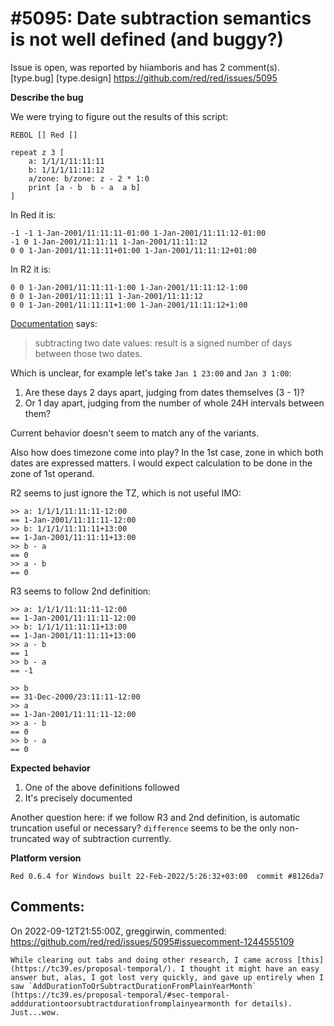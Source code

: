 
#5095: Date subtraction semantics is not well defined (and buggy?)
================================================================================
Issue is open, was reported by hiiamboris and has 2 comment(s).
[type.bug] [type.design]
<https://github.com/red/red/issues/5095>

**Describe the bug**

We were trying to figure out the results of this script:
```
REBOL [] Red []

repeat z 3 [
	a: 1/1/1/11:11:11
	b: 1/1/1/11:11:12
	a/zone: b/zone: z - 2 * 1:0
	print [a - b  b - a  a b]
]
```
In Red it is:
```
-1 -1 1-Jan-2001/11:11:11-01:00 1-Jan-2001/11:11:12-01:00
-1 0 1-Jan-2001/11:11:11 1-Jan-2001/11:11:12
0 0 1-Jan-2001/11:11:11+01:00 1-Jan-2001/11:11:12+01:00
```
In R2 it is:
```
0 0 1-Jan-2001/11:11:11-1:00 1-Jan-2001/11:11:12-1:00
0 0 1-Jan-2001/11:11:11 1-Jan-2001/11:11:12
0 0 1-Jan-2001/11:11:11+1:00 1-Jan-2001/11:11:12+1:00
```

[Documentation](https://w.red-lang.org/en/datatypes/date) says:
> subtracting two date values: result is a signed number of days between those two dates.

Which is unclear, for example let's take `Jan 1 23:00` and `Jan 3 1:00`:
1. Are these days 2 days apart, judging from dates themselves (3 - 1)?
2. Or 1 day apart, judging from the number of whole 24H intervals between them?

Current behavior doesn't seem to match any of the variants.

Also how does timezone come into play? In the 1st case, zone in which both dates are expressed matters. I would expect calculation to be done in the zone of 1st operand. 

R2 seems to just ignore the TZ, which is not useful IMO:
```
>> a: 1/1/1/11:11:11-12:00
== 1-Jan-2001/11:11:11-12:00
>> b: 1/1/1/11:11:11+13:00
== 1-Jan-2001/11:11:11+13:00
>> b - a
== 0
>> a - b
== 0
```
R3 seems to follow 2nd definition:
```
>> a: 1/1/1/11:11:11-12:00
== 1-Jan-2001/11:11:11-12:00
>> b: 1/1/1/11:11:11+13:00
== 1-Jan-2001/11:11:11+13:00
>> a - b
== 1
>> b - a
== -1
```
```
>> b
== 31-Dec-2000/23:11:11-12:00
>> a
== 1-Jan-2001/11:11:11-12:00
>> a - b
== 0
>> b - a
== 0
```

**Expected behavior**

1. One of the above definitions followed
2. It's precisely documented

Another question here: if we follow R3 and 2nd definition, is automatic truncation useful or necessary? `difference` seems to be the only non-truncated way of subtraction currently.

**Platform version**
```
Red 0.6.4 for Windows built 22-Feb-2022/5:26:32+03:00  commit #8126da7
```



Comments:
--------------------------------------------------------------------------------

On 2022-09-12T21:55:00Z, greggirwin, commented:
<https://github.com/red/red/issues/5095#issuecomment-1244555109>

    While clearing out tabs and doing other research, I came across [this](https://tc39.es/proposal-temporal/). I thought it might have an easy answer but, alas, I got lost very quickly, and gave up entirely when I saw `AddDurationToOrSubtractDurationFromPlainYearMonth` (https://tc39.es/proposal-temporal/#sec-temporal-adddurationtoorsubtractdurationfromplainyearmonth for details). Just...wow.

